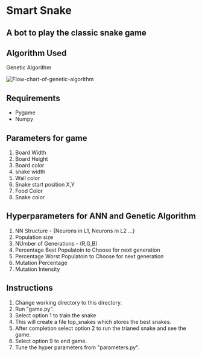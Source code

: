 
# Smart Snake
## A bot to play the classic snake game


## Algorithm Used
Genetic Algorithm

![Flow-chart-of-genetic-algorithm](https://user-images.githubusercontent.com/49125971/127892045-648b3603-f823-4f85-9662-c5d6d58a344a.png)


## Requirements
* Pygame
* Numpy

## Parameters for game
1. Board Width
2. Board Height
3. Board color
4. snake width
5. Wall color
6. Snake start position X,Y
7. Food Color
8. Snake color


## Hyperparameters for ANN and Genetic Algorithm
1. NN Structure - {Neurons in L1, Neurons in L2 ...}
2. Population size
3. NUmber of Generations - (R,G,B)
4. Percentage Best Populatoin to Choose for next generation
5. Percentage Worst Populatoin to Choose for next generation
6. Mutation Percentage
7. Mutation Intensity



## Instructions
1. Change working directory to this directory.
2. Run "game.py".
3. Select option 1 to train the snake
4. This will create a file top_snakes which stores the best snakes.
5. After completion select option 2 to run the trianed snake and see the game.
6. Select option 9 to end game.
7. Tune the hyper parameters from "parameters.py".



